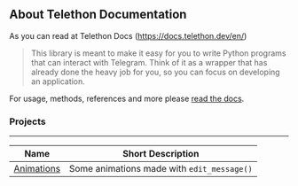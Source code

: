## About Telethon Documentation

As you can read at Telethon Docs (https://docs.telethon.dev/en/)
> This library is meant to make it easy for you to write Python programs that can interact with Telegram. Think of it as a wrapper that has already done the heavy job for you, so you can focus on developing an application.

For usage, methods, references and more please [read the docs](https://docs.telethon.dev/en/).

### Projects

---
| Name			                         | Short Description                                     | 
|----------------------------------------|-------------------------------------------------------| 
| [Animations](animations/)                         | Some animations made with `edit_message()` |

